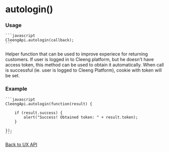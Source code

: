 autologin()
===========

### Usage

    ```javascript
    CleengApi.autologin(callback);
    ```

Helper function that can be used to improve experiece for returning customers. If user is logged in to Cleeng platform,
but he doesn't have access token, this method can be used to obtain it automatically.
When call is successful (ie. user is logged to Cleeng Platform), cookie with token will be set.


### Example

    ```javascript
    CleengApi.autologin(function(result) {

        if (result.success) {
            alert("Success! Obtained token: " + result.token);
        }

    });
    ```

[Back to UX API](Reference/UX_API)